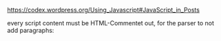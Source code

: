 https://codex.wordpress.org/Using_Javascript#JavaScript_in_Posts

every script content must be HTML-Commentet out, for the parser to not add paragraphs:
<script type="text/javascript">
<!--
updatepage();
//-->

and no dual <enter>! -> WP makes <p> </p> out of it...

all loaded scripts must have external URLS beginning with src="//mm.li..."

problems with jquery - not found by our scripts

tiles have strange shadow - explicitely add no-shadow css


some say, wordpress.com doesn't allow JS in HTML section - would make sense
